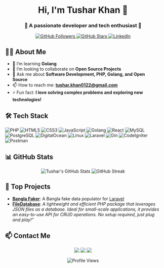 
<h1 align="center">Hi, I'm Tushar Khan 👋</h1>
<h3 align="center">🌟 A passionate developer and tech enthusiast 🌟</h3>

<p align="center">
  <a href="https://github.com/tusharkhan">
    <img src="https://img.shields.io/github/followers/tusharkhan?label=Followers&style=social" alt="GitHub Followers" />
  </a>
  <a href="https://github.com/tusharkhan/tusharkhan">
    <img src="https://img.shields.io/github/stars/tusharkhan/tusharkhan?label=Stars&style=social" alt="GitHub Stars" />
  </a>
  <a href="https://www.linkedin.com/in/tusharkhan/">
    <img src="https://img.shields.io/badge/LinkedIn-Connect-blue" alt="LinkedIn" />
  </a>
</p>

## 🙋‍♂️ About Me
- 🌱 I’m learning **Golang**
- 👯 I’m looking to collaborate on **Open Source Projects**
- 💬 Ask me about **Software Development, PHP, Golang, and Open Source**
- 📫 How to reach me: **tushar.khan0122@gmail.com**
- ⚡ Fun fact: **I love solving complex problems and exploring new technologies!**

## 🛠️ Tech Stack
![PHP](https://img.shields.io/badge/PHP-777BB4?logo=php&logoColor=white&style=for-the-badge)
![HTML5](https://img.shields.io/badge/HTML5-E34F26?logo=html5&logoColor=white&style=for-the-badge)
![CSS3](https://img.shields.io/badge/CSS3-1572B6?logo=css3&logoColor=white&style=for-the-badge)
![JavaScript](https://img.shields.io/badge/JavaScript-F7DF1E?logo=javascript&logoColor=black&style=for-the-badge)
![Golang](https://img.shields.io/badge/golang-00ADD8?logo=go&logoColor=white&style=for-the-badge)
![React](https://img.shields.io/badge/React-20232A?logo=react&logoColor=61DAFB&style=for-the-badge)
![MySQL](https://img.shields.io/badge/mysql-4479A1?logo=mysql&logoColor=white&style=for-the-badge)
![PostgreSQL](https://img.shields.io/badge/PostgreSQL-336791?logo=postgresql&logoColor=white&style=for-the-badge)
![DigitalOcean](https://img.shields.io/badge/DigitalOcean-0080FF?logo=digitalocean&logoColor=white&style=for-the-badge)
![Linux](https://img.shields.io/badge/Linux-FCC624?logo=linux&logoColor=black&style=for-the-badge)
![Laravel](https://img.shields.io/badge/Laravel-FF2D20?logo=laravel&logoColor=white&style=for-the-badge)
![Gin](https://img.shields.io/badge/Gin-00ADD8?logo=go&logoColor=white&style=for-the-badge)
![CodeIgniter](https://img.shields.io/badge/CodeIgniter-EF4223?logo=codeigniter&logoColor=white&style=for-the-badge)
![Postman](https://img.shields.io/badge/Postman-FF6C37?logo=postman&logoColor=white&style=for-the-badge)

## 📊 GitHub Stats
<p align="center">
  <img src="https://github-readme-stats.vercel.app/api?username=tusharkhan&show_icons=true&theme=radical" alt="Tushar's GitHub Stats" />
  <img src="https://github-readme-streak-stats.herokuapp.com/?user=tusharkhan&theme=radical" alt="GitHub Streak" />
</p>

## 🚀 Top Projects
- [**Bangla Faker**](https://github.com/tusharkhan/banglafaker): A Bangla fake data populator for <a href="http://laravel.com/">Laravel</a> 
- [**FileDatabase**](https://github.com/Soft-Valley/File-database): *A lightweight and efficient PHP package that leverages JSON files as a database. Ideal for small-scale applications, it provides an easy-to-use API for CRUD operations. No setup required, just plug and play!”*

## 📫 Contact Me
<p align="center">
  <a href="mailto:tushar.khan0122@gmail.com"><img src="https://img.shields.io/badge/Email-D14836?logo=gmail&logoColor=white&style=for-the-badge" /></a>
  <a href="https://www.linkedin.com/in/tushar-khan-110497123//"><img src="https://img.shields.io/badge/LinkedIn-0077B5?logo=linkedin&logoColor=white&style=for-the-badge" /></a>
  <a href="https://www.facebook.com/glbaba.tushar"><img src="https://img.shields.io/badge/Facebook-1877F2?logo=facebook&logoColor=white&style=for-the-badge" /></a>
</p>

<p align="center">
  <img src="https://komarev.com/ghpvc/?username=tusharkhan&label=Profile%20views&color=0e75b6&style=flat" alt="Profile Views" />
</p>
